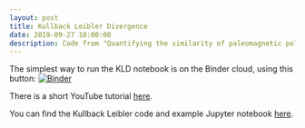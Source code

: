 ```yaml
---
layout: post
title: Kullback Leibler Divergence
date: 2019-09-27 10:00:00
description: Code from "Quantifying the similarity of paleomagnetic poles".
---
```

The simplest way to run the KLD notebook is on the Binder cloud, using this button: [![Binder](https://mybinder.org/badge_logo.svg)](https://mybinder.org/v2/gh/dave-heslop74/kld/master)

There is a short YouTube tutorial <a href="https://youtu.be/ecHZxUA6-Yg" target="blank">here</a>.

You can find the Kullback Leibler code and example Jupyter notebook <a href="https://github.com/dave-heslop74/kld" target="blank">here</a>.


